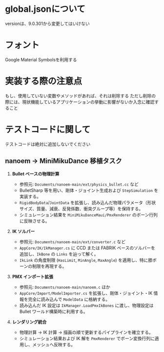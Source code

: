 # global.jsonについて
versionは、9.0.301から変更してはいけない

# フォント
Google Material Symbolsを利用する

# 実装する際の注意点
もし、使用していない変数やメソッドがあれば、それは削除する
ただし削除の際には、現状機能しているアプリケーションの挙動に影響がないか入念に確認すること

# テストコードに関して
テストコードは絶対に追加しないでください

## nanoem → MiniMikuDance 移植タスク

1. **Bullet ベースの物理計算**
   - 参照元: `Documents/nanoem-main/ext/physics_bullet.cc` など
   - BulletSharp 等を用い、剛体・ジョイント生成および `StepSimulation` を実装する。
   - `RigidBodyData`/`JointData` を拡張し、読み込んだ物理パラメータ（形状サイズ、質量、減衰、反発係数、衝突グループ等）を保持する。
   - シミュレーション結果を `MiniMikuDanceMaui/PmxRenderer` のボーン行列に反映させる。

2. **IK ソルバー**
   - 参照元: `Documents/nanoem-main/ext/converter.c` など
   - `AppCore/IK/IkManager.cs` に CCD または FABRIK ベースのソルバーを追加し、`IkBone` の `Links` を辿って解く。
   - `IkLink` の角度制限 (`HasLimit`, `MinAngle`, `MaxAngle`) を適用し、特に膝ボーンの制限を再現する。

3. **PMX インポート拡張**
   - 参照元: `Documents/nanoem-main/nanoem.c` ほか
   - `AppCore/Import/ModelImporter.cs` を拡張し、剛体・ジョイント・IK 情報を完全に読み込んで `ModelData` に格納する。
   - 読み込んだ IK 設定は `IkManager.LoadPmxIkBones` に渡し、物理設定は Bullet ワールド構築時に利用する。

4. **レンダリング統合**
   - 物理計算 → IK 計算 → 描画の順で更新するパイプラインを確立する。
   - シミュレーション結果および IK 解を `PmxRenderer` でボーン変換行列に適用し、メッシュへ反映する。